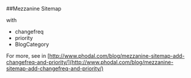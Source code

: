 ##Mezzanine Sitemap 

with 

- changefreq
- priority
- BlogCategory

For more, see in [http://www.phodal.com/blog/mezzanine-sitemap-add-changefreq-and-priority/](http://www.phodal.com/blog/mezzanine-sitemap-add-changefreq-and-priority/)